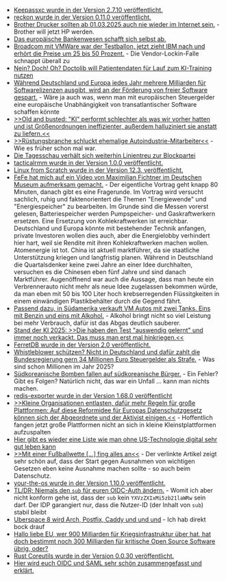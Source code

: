 * [Keepassxc wurde in der Version 2.7.10 veröffentlicht.](https://github.com/keepassxreboot/keepassxc/releases/tag/2.7.10)
* [reckon wurde in der Version 0.11.0 veröffentlicht.](https://github.com/cantino/reckon/releases/tag/v0.11.0)
* [Brother Drucker sollten ab 01.03.2025 auch nie wieder im Internet sein.](https://blog.fefe.de/?ts=9938282a) - Brother will jetzt HP werden.
* [Das europäische Bankenwesen schafft sich selbst ab.](https://blog.fefe.de/?ts=99380f98)
* [Broadcom mit VMWare war der Testballon, jetzt zieht IBM nach und erhört die Preise um 25 bis 50 Prozent.](https://www.borncity.com/blog/2025/03/04/ibm-preise-steigen-um-508/) - Die Vendor-Lockin-Falle schnappt überall zu
* [Nein? Doch! Oh? Doctolib will Patientendaten für Lauf zum KI-Training nutzen](https://www.borncity.com/blog/2025/03/03/doctolib-will-patientendaten-fuer-ki-training-nutzen/)
* [Während Deutschland und Europa jedes Jahr mehrere Milliarden für Softwarelizenzen ausgibt, wird an der Förderung von freier Software gespart.](https://netzpolitik.org/2025/open-source-foerderung-auf-der-kippe-wir-liefern-was-europa-braucht-um-unabhaengiger-zu-werden/) - Wäre ja auch was, wenn man mit europäischen Steuergelder eine europäische Unabhängigkeit von transatlantischer Software schaffen könnte
* [>>Old and busted: "KI" performt schlechter als was wir vorher hatten und ist Größenordnungen ineffizienter, außerdem halluziniert sie anstatt zu liefern.<<](https://blog.fefe.de/?ts=99368e2d)
* [>>Rüstungsbranche schluckt ehemalige Autoindustrie-Mitarbeiter<<](https://blog.fefe.de/?ts=99368caa) - Wie es früher schon mal war.
* [Die Tagesschau verhält sich weiterhin Linientreu zur Blockpartei](https://blog.fefe.de/?ts=9936fe58)
* [tacticalrmm wurde in der Version 1.0.0 veröffentlicht.](https://github.com/amidaware/tacticalrmm/releases/tag/v1.0.0)
* [Linux from Scratch wurde in der Version 12.3. veröffentlicht.](https://lwn.net/Articles/1013096/)
* [FeFe hat mich auf ein Video von Maximilian Fichtner im Deutschen Museum aufmerksam gemacht.](https://blog.fefe.de/?ts=99399d55) - Der eigentliche Vortrag geht knapp 80 Minuten, danach gibt es eine Fragerunde. Im Vortrag wird versucht sachlich, ruhig und faktenorientert die Themen "Energiewende" und "Energiespeicher" zu bearbeiten. Im Grunde sind die Messen vorerst gelesen, Batteriespeicher werden Pumpspeicher- und Gaskraftwerkern ersetzen. Eine Ersetzung von Kohlekraftwerken ist erreichbar. Deutschland und Europa könnte mit bestehender Technik anfangen, private Investoren wollen dies auch, aber die Energielobby verhindert hier hart, weil sie Rendite mit ihren Kohlekraftwerken machen wollen. Atomenergie ist tot. China ist aktuell marktführer, da sie staatliche Unterstützung kriegen und langfristig planen. Während in Deutschland die Quartalsdenker keine zwei Jahre an einer Idee durchhalten, versuchen es die Chinesen eben fünf Jahre und sind danach Marktführer. Augenöffnend war auch die Aussage, dass man heute ein Verbrennerauto nicht mehr als neue Idee zugelassen bekommen würde, da man eben mit 50 bis 100 Liter hoch krebserregenden Flüssitgkeiten in einem einwändigen Plastikbehälter durch die Gegend fährt.
* [Passend dazu, in Südamerika verkauft VM Autos mit zwei Tanks. Eins mit Benzin und eins mit Alkohol.](https://blog.fefe.de/?ts=9937982a) - Alkohol bringt nicht so viel Leistung bei mehr Verbrauch, dafür ist das Abgas deutlich sauberer.
* [Stand der KI 2025: >>Die haben den Test "auswendig gelernt" und immer noch verkackt. Das muss man erst mal hinkriegen.<<](https://blog.fefe.de/?ts=9937954a)
* [FerretDB wurde in der Version 2.0 veröffentlicht.](https://lwn.net/Articles/1013114/)
* [Whistleblower schützen? Nicht in Deutschland und dafür zahlt die Bundesregierung gern 34 Millionen Euro Steuergelder als Strafe.](https://blog.fefe.de/?ts=99377bf7) - Was sind schon Millionen im Jahr 2025?
* [Südkoreanische Bomben fallen auf südkoreanische Bürger.](https://blog.fefe.de/?ts=9937791b) - Ein Fehler? Gibt es Folgen? Natürlich nicht, das war ein Unfall ... kann man nichts machen.
* [redis-exporter wurde in der Version 1.68.0 veröffentlicht](https://github.com/oliver006/redis_exporter/releases/tag/v1.68.0)
* [>>Kleine Organisationen entlasten, dafür mehr Regeln für große Plattformen: Auf diese Reformidee für Europas Datenschutzgesetz können sich der Abgeordnete und der Aktivist einigen.<<](https://netzpolitik.org/2025/gezielte-reform-der-dsgvo-wenn-axel-voss-und-max-schrems-einer-meinung-sind/) - Hoffentlich fangen jetzt große Plattformen nicht an sich in kleine Kleinstplattformen aufzuspalten
* [Hier gibt es wieder eine Liste wie man ohne US-Technologie digital sehr gut leben kann](https://www.joanwestenberg.com/american-tech-is-compromised-heres-my-replacement-stack-2/)
* [>>Mit einer Fußballwette [...] fing alles an<<](https://www.onli-blogging.de/2493/Linksammlung-102025.html) - Der verlinkte Artikel zeigt sehr schön auf, dass der Start gegen Ausnahmen von wichtigen Gesetzen eben keine Ausnahme machen sollte - so auch beim Datenschutz.
* [your-the-os wurde in der Version 1.10.0 veröffentlicht.](https://github.com/plbrault/youre-the-os/releases/tag/v1.10.0)
* [TL/DR; Niemals den `sub` für euren OIDC-Auth ändern.](https://utcc.utoronto.ca/~cks/space/blog/tech/OIDCLoadBearingSubClaim) - Womit ich aber nicht konform gehe ist, dass der `sub` kein `YXVzZXIxMi5zb21laWRw` sein darf. Der IDP garangiert nur, dass die Nutzer-ID (der Inhalt von `sub`) stabil bleibt
* [Uberspace 8 wird Arch, Postfix, Caddy und und und](https://blog.uberspace.de/2025/03/unboxing-uberspace8/) - Ich hab direkt bock drauf
* [Hallo liebe EU, wer 900 Milliarden für Kriegsinfrastruktur über hat, hat doch bestimmt noch 300 Milliarden für kritische Open Source Software übrig, oder?](https://netzpolitik.org/2025/projekte-fuer-internetfreiheit-das-gesamte-oekosystem-wird-gerade-zerstoert/)
* [Rust Coreutils wurde in der Version 0.0.30 veröffentlicht.](https://www.phoronix.com/news/uutils-Coreutils-0.0.30)
* [Hier wird euch OIDC und SAML sehr schön zusammengefasst und erklärt.](https://utcc.utoronto.ca/~cks/space/blog/tech/SAMLAndOIDCProvidingInformation)
